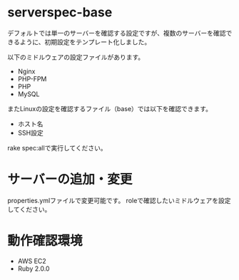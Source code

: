 # serverspec-base

デフォルトでは単一のサーバーを確認する設定ですが、複数のサーバーを確認できるように、初期設定をテンプレート化しました。

以下のミドルウェアの設定ファイルがあります。
* Nginx
* PHP-FPM
* PHP
* MySQL

またLinuxの設定を確認するファイル（base）では以下を確認できます。
* ホスト名
* SSH設定

rake spec:allで実行してください。

# サーバーの追加・変更
properties.ymlファイルで変更可能です。
roleで確認したいミドルウェアを設定してください。

# 動作確認環境

* AWS EC2
* Ruby 2.0.0
